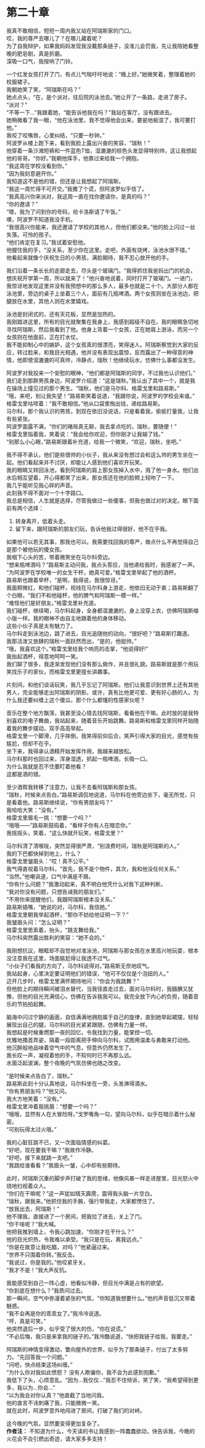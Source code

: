 # 第二十章

我真不敢相信，短短一周内我又站在阿瑞斯家的门口。  
哎，我的尊严去哪儿了？在哪儿藏着呢？  
为了自我辩护，如果我妈妈发现我没戴那条链子，没准儿会罚我，先让我陪她看整晚的肥皂剧，真是折磨。  
深吸一口气，我按响了门铃。

一个红发女孩打开了门，有点儿气喘吁吁地说：“晚上好。”她微笑着，整理着她的校服裙子。  
我朝她笑了笑，“阿瑞斯在吗？”  
她点点头，“在，是个派对，往后院的泳池去。”她让开了一条路，走进了房子。  
“派对？”  
“不等一下...”我跟着她，“能告诉他我在吗？”我站在客厅，没有跟进去。  
她稍微看了我一眼，“他在泳池里，我不觉得他会出来，要是地板湿了，我可要打他。”  
我咬了咬嘴唇，心里纠结，“只要一秒钟。”  
阿波罗从楼上跑下来，看到我脸上露出兴奋的笑容，“瑞秋！”  
他穿着一条沙滩短裤和一件蓝色T恤，湿漉漉的棕色头发显得特别帅，这让我想起他的哥哥。“你好。”我朝他挥手，他靠过来给我一个拥抱。  
“我这周在学校没看到你。”  
“因为我刻意避开你。”  
我知道这不是他的错，但还是让我想起了阿瑞斯。  
“我这一周忙得不可开交。”我撒了个谎，但阿波罗似乎信了。  
“我真高兴你来派对，我这周一直在找你邀请你，是真的吗？”  
“你的邀请？”  
“嗯，我为了问到你的号码，给卡洛斯请了午饭。”  
噢，阿波罗不知道我没手机。  
“我很高兴你能来，我还邀请了学校的其他人，但他们都没来。”他的脸上闪过一丝失落。可怜的孩子。  
“他们肯定在复习。”我试着安慰他。  
他握住我的手，“没关系，至少你在这里。走吧，外面有烧烤，泳池水很不错。”  
他看起来就像个庆祝生日的小男孩，满脸期待，我不忍心放开他的手。  

我们沿着一条长长的走廊走去，尽头是个玻璃门。“我得抓住我爸妈出门的机会，想庆祝开学第一周，所以就来了！”他兴奋地说着，同时打开了玻璃门。一进门，我惊讶地发现这里并没有我预想中的那么多人，最多也就是二十个。大部分人都在泳池里，旁边的桌子上坐着三个人，面前有几瓶啤酒。两个女孩则坐在泳池边，把腿放在水里，其他人则在水里嬉戏。  

泳池是封闭式的，还有天花板，显然是加热的。  
我刚踏进这里，所有的目光就聚集在我身上，我感到超级不自在。我的眼睛急切地寻找阿瑞斯，然后我看到了他。他身上背着一个女孩，正在她肩上游泳，而另一个女孩则在他面前，正在打水仗。  
我不能抑制心中的嫉妒，这个女孩真的很漂亮，笑得迷人。阿瑞斯察觉到大家的反应，转过脸来，和我目光相遇，他并没有表现出震惊，反而露出了一种得意的神情，他即使湿漉漉的可真帅，冷静点，瑞秋！他继续玩水，仿佛什么事都没发生。

阿波罗对我投来一个安慰的眼神，“他们都是阿瑞斯的同学，不过我也认识他们。”  
我们走到那群男孩身边，阿波罗介绍道：“这是瑞秋。”我认出了其中一个，就是我在操场上撞见过的那个男生。“瑞秋，他们是马尔科、格雷戈里和路易斯。”  
“哦，来吧，别让我失望！”路易斯笑着说道，“我跟你说，阿波罗的学校会来谁。”  
格雷戈里咕哝着：“我不敢相信。”他从口袋里掏出钱，递给路易斯。  
马尔科，那个我认识的男孩，到现在依旧没说话，只是看着我，偷偷打量我，让我有些紧张。  
阿波罗面露不满，“你们的赌局真无聊，我去拿点吃的，瑞秋，要随便！”  
格雷戈里指着我，笑着说：“我会给你欢迎，但你刚才让我输了钱。”  
“别那么小心眼，”路易斯跟着补充道，给我一个微笑，“欢迎，瑞秋，坐吧。”  

我不得不承认，他们是些很帅的小伙子，我从来没有想过会和这么帅的男生坐在一起。他们看起来并不讨厌，却能让人感到他们喜欢开玩笑。  
我的眼睛又转回泳池，看到阿瑞斯的肩上那女孩掉入水中，溅了他一身水。他们出水后相互望着，开心得都笑了出来，那女孩还在他的脸颊上轻吻了一下。  
我几乎能听见我心碎的声音。  
此刻我不得不面对一个十字路口。  
我总是相信，人生就是选择，尽管我做过一些傻事，但我也做过对的决定。眼下面前有两个选择：  
1. 转身离开，低着头走。  
2. 留下来，跟阿瑞斯的朋友们玩，告诉他我过得很好，他不在乎我。  

如果他可以若无其事，那我也可以。我需要找回我的尊严，做点什么不再觉得自己是那个被他玩的傻女孩。  
我咽下心头的苦，带着微笑坐在马尔科旁边。  
“想来瓶啤酒吗？”路易斯主动问我，我点头答应，当他递给我时，我感谢了一声。  
“为阿波罗在学校唯一的女生干杯，她真可爱。”格雷戈里举起了他的酒杯。  
路易斯也跟着举杯，“是啊，我得说，我很惊讶。”  
我面颊微红，和他们碰杯，视线在马尔科身上游走，他依旧无动于衷；路易斯翻了个白眼，“我们不和他碰杯，他的脾气和阿瑞斯一模一样。”  
“难怪他们是好朋友。”格雷戈里补充道。  
我们碰杯，继续喝，马尔科起身，全身都湿漉漉的，身上没穿上衣，仿佛阿瑞斯缩小版一样。我的眼神不由自主地跟着他的身体移动。  
这些小伙子真是太有魅力了。  
马尔科走到泳池边，跳了进去，目光追随他的动向，“很好吧？”路易斯打趣道。  
我那活泼又放肆的瑞秋一面跃然而出，“是的，他挺帅。”  
“哦，我喜欢这个。”格雷戈里给我个响亮的击掌，“他说得好!”  
我抬起酒杯，得意地呵呵一笑。  
我们聊了很多，我逐渐发现他们没有那么做作，并且很礼貌。路易斯就是那个用玩笑找乐子的家伙，而格雷戈里更擅长讲趣事。  

片刻间，和他们谈话玩笑，我几乎忘记了阿瑞斯。他们让我意识到世界上还有其他男人，完全能够走出阿瑞斯的阴影。或许，真有比他更可爱、更有好心肠的人。为什么我还要纠缠上这个傻瓜，那个什么都懂的性感家伙呢？

音乐在整个地方飘荡，我甚至没心情去找阿瑞斯，看看他在干嘛。此时放的是我特别喜欢的电子舞曲，我站起来，随着音乐开始跳舞。路易斯和格雷戈里同样开始随着我的舞步摆动，双手高高举起。  
格雷戈里一个脚滑，几乎摔倒，我笑得前仰后合，笑声引得大家的目光，感觉有些尴尬，但却不在乎。  
坐下来，我得承认酒精开始发挥作用，我越来越放松。  
马尔科那时也回过来，浑身湿透，抓起一瓶啤酒，长吸一口。  
为什么我就是忍不住要盯着他看？  
这都是酒的错。

至少酒帮我转移了注意力，让我不去看阿瑞斯和那女孩。  
“瑞秋，时候来点告白。”路易斯调侃地说道，马尔科在他旁边坐下，毫无所觉，只是看着他。路易斯继续说，“你有男朋友吗？”  
我哈哈大笑：“没有。”  
格雷戈里眉毛一挑：“想要一个吗？”  
“哦哦——”路易斯鼓捣着，“看样子你有人在暗恋你。”  
我摇摇头，笑着，“这么快就开玩笑，格雷戈里？”  

马尔科清了清喉咙，突然显得很严肃，“别浪费时间，瑞秋是阿瑞斯的人。”  
我的下巴都快掉到地上，什么？  
格雷戈里皱眉头：“哎！真不公平。”  
我气得直视着马尔科，“首先，我不是个物件，其次，我和他没任何关系。”  
“当然。”他嘲讽道，口气中满是不屑。  
“你有什么问题？”我激动起来，真不明白他凭什么对我下这种判断。  
“我对你没有问题，只想告诫我的朋友们。”  
“不用你来提醒他们，我跟阿瑞斯根本没关系。”  
路易斯插嘴，“她说的对，马尔科，我信她。”  
格雷戈里朝我举起酒杯，“那你不妨给他证明一下？”  
我皱眉头问：“怎么证明？”  
格雷戈里思索着，抬头，“跳支舞给我。”  
马尔科突然露出胜利的笑容：“她不会的。”  

我刚想抗议，眼眶却不自觉地对准泳池，阿瑞斯与那女孩在水里高兴地玩耍，根本没注意我在这里，场面尴尬得让我透不过气。  
“小伙子们看我的方向了，马尔科说得对。”路易斯无奈地叹气。  
我站起身，心里决定要证明他们的错误，“他可不仅仅是个泡妞的人。”  
迈开几步时，格雷戈里满怀期待地问：“你会为我跳舞？”  
但他脸上的期待瞬间被泪水替代，当我径直走过去，面对马尔科时，我腼腆又犹豫，但他的目光充满信心，仿佛在告诉我我可以。我完全放下内心的负担，随着音乐的节拍拍起舞。  

脑海中闪过宁静的画面，自信满满地拥抱属于自己的旋律，直到她举起裙摆，轻轻展现出自己的腿，马尔科的目光紧紧跟随，仿佛有力量一样。  
我想起是时候重燃那一夜的回忆，令我找到力量，能掌控一切。  
优雅地搔首弄姿，隔着一段距离把手伸向马尔科，试图用温柔与勇敢来打动他。  
他沉醉般地品味着空气中的气息，但意外仍然发生了。  
我长叹一声，凝视着他的手，不知何时已不再那么远。  
水面泛起波澜，整个夜晚的气氛仿佛也随之改变。  

“是时候来点告白了，瑞秋。”  
路易斯此刻十分认真地说，马尔科坐在一旁，头发淋得滴水。  
“你有男朋友吗？”他又问。  
我大方地笑着：“没有。”  
格雷戈里冲着我挑眉：“想要一个吗？”  
“哦哦，显然有人在大冒险呀。”戈罗嘴角一勾，望向马尔科，似乎在暗示着什么秘密。  
“可别玩得太过火哦。”  

我的心脏狂跳不已，又一次面临情感的纠葛。  
“好吧，现在要我干嘛？”我故作冷静。  
“好吧，接下来就跳一支吧。”  
“我跳给谁看看？”我眉头一皱，心中却有些期待。  

此时，阿瑞斯沉重的脚步声打破了我的思绪，他像风暴一样走进屋里，目光怒火中烧地扫视着众人。  
“你们在干嘛呢？”这一声犹如晴天霹雳，震得我头脑一片空白。  
“瑞秋，跟我来。”他抓住我的手腕，强行带我走，大家都愣住了。  
“放我出去，阿瑞斯！”  
他不理我，直接进了一个房间，把我拉了进去，关上了门。  
“你干啥呢？”我大喊。  
他把我推到墙上，令我心跳加速，“你刚才在干什么？”  
他的目光炽热，令我难以承受。“我只是在玩，离我远点。”  
“你是在故意让我吃醋，对吗？”他紧逼过来。  
“世界不只围着你转。”我反击。  
“我说过，你是我的。”他咬紧牙关。  
“我才不是！”我大声反抗。  

我能感受到自己一阵心虚，他看似冷静，但目光中满是占有的欲望。  
“你到底在想什么？”我质问过去。  
那一瞬间，空气中弥漫着紧张的气氛，“你知道我想要什么。”他的声音低沉又带着魅惑。  
“我不会再是你的乖乖女了。”我冷冷说道。  
“哼，真是可笑。”  
他突然退后一步，似乎受了很大的伤，“你在说谎。”  
“不必后悔，我只是来拿我的链子的。”我冷酷说道，“快把我链子给我，我要走。”  

阿瑞斯的神情变得激动，瞥向屋外的世界，似乎为了那条链子，付出了太多努力。“先回答我一个问题。”  
“问吧，快点结束这场纠缠。”  
“为什么你对我如此愤怒？ 没有人欺骗你，我不会为此感到抱歉。”  
我低下了头，心烦意乱。“因为…我仅仅…”我忍不住倾诉，笑了笑，“我希望得到更多，我以为…你会…”  
“以为我会对你认真？”他直截了当地问我。  
他的直言不讳刺痛了我，只能微微一笑。  
就在此时，阿波罗意外地闯进了房间，打破了我们的对峙。  

这今晚的气氛，显然要变得更加复杂了。  
**作者注：** 不知道为什么，今天读的书让我感到一阵蠢蠢欲动，快告诉我，今晚的火花会不会引燃出奇迹，请大家多多支持！